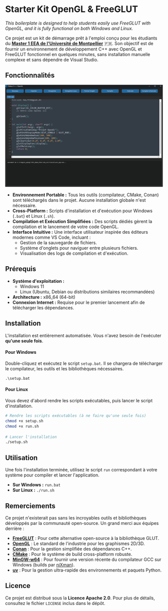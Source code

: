 # Starter Kit OpenGL & FreeGLUT

*This boilerplate is designed to help students easily use FreeGLUT with OpenGL, and it is fully functional on both Windows and Linux.*

Ce projet est un kit de démarrage prêt à l'emploi conçu pour les étudiants du **[Master 1 EEA de l'Université de Montpellier](https://www.umontpellier.fr/)** 🇫🇷. Son objectif est de fournir un environnement de développement C++ avec OpenGL et FreeGLUT fonctionnel en quelques minutes, sans installation manuelle complexe et sans dépendre de Visual Studio.



## Fonctionnalités

![Aperçu de l'interface](src/image.png)

*   **Environnement Portable :** Tous les outils (compilateur, CMake, Conan) sont téléchargés dans le projet. Aucune installation globale n'est nécessaire.
*   **Cross-Platform :** Scripts d'installation et d'exécution pour Windows (`.bat`) et Linux (`.sh`).
*   **Compilation et Exécution Simplifiées :** Des scripts dédiés gèrent la compilation et le lancement de votre code OpenGL.
*   **Interface Intuitive :** Une interface utilisateur inspirée des éditeurs modernes comme VS Code, incluant :
    *   Gestion de la sauvegarde de fichiers.
    *   Système d'onglets pour naviguer entre plusieurs fichiers.
    *   Visualisation des logs de compilation et d'exécution.

## Prérequis

*   **Système d'exploitation :**
    *   Windows 11
    *   Linux (Ubuntu, Debian ou distributions similaires recommandées)
*   **Architecture :** x86_64 (64-bit)
*   **Connexion Internet :** Requise pour le premier lancement afin de télécharger les dépendances.

## Installation

L'installation est entièrement automatisée. Vous n'avez besoin de l'exécuter **qu'une seule fois**.

#### Pour Windows

Double-cliquez et exécutez le script `setup.bat`. Il se chargera de télécharger le compilateur, les outils et les bibliothèques nécessaires.

```shell
.\setup.bat
```

#### Pour Linux

Vous devez d'abord rendre les scripts exécutables, puis lancer le script d'installation.

```bash
# Rendre les scripts exécutables (à ne faire qu'une seule fois)
chmod +x setup.sh
chmod +x run.sh

# Lancer l'installation
./setup.sh
```

## Utilisation

Une fois l'installation terminée, utilisez le script `run` correspondant à votre système pour compiler et lancer l'application.

*   **Sur Windows :** `run.bat`
*   **Sur Linux :** `./run.sh`

## Remerciements

Ce projet n'existerait pas sans les incroyables outils et bibliothèques développés par la communauté open-source. Un grand merci aux équipes derrière :

*   **[FreeGLUT](http://freeglut.sourceforge.net/)** : Pour cette alternative open-source à la bibliothèque GLUT.
*   **[OpenGL](https://www.opengl.org/)** : Le standard de l'industrie pour les graphismes 2D/3D.
*   **[Conan](https://conan.io/)** : Pour la gestion simplifiée des dépendances C++.
*   **[CMake](https://cmake.org/)** : Pour le système de build cross-platform robuste.
*   **[MinGW-w64](https://www.mingw-w64.org/)** : Pour fournir une version récente du compilateur GCC sur Windows (builds par [niXman](https://github.com/niXman/mingw-builds-binaries/)).
*   **[uv](https://github.com/astral-sh/uv)** : Pour la gestion ultra-rapide des environnements et paquets Python.

## Licence

Ce projet est distribué sous la **Licence Apache 2.0**. Pour plus de détails, consultez le fichier `LICENSE` inclus dans le dépôt.